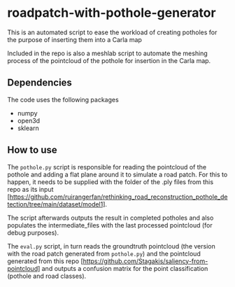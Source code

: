 # roadpatch-with-pothole-generator
This is an automated script to ease the workload of creating potholes for the purpose of inserting them into a Carla map

Included in the repo is also a meshlab script to automate the meshing process of the pointcloud of the pothole for insertion in the Carla map.

## Dependencies

The code uses the following packages
- numpy
- open3d
- sklearn

## How to use

The ```pothole.py``` script is responsible for reading the pointcloud of the pothole and adding a flat plane around it to simulate
a road patch. For this to happen, it needs to be supplied with the folder of the .ply files from this repo as its input [https://github.com/ruirangerfan/rethinking_road_reconstruction_pothole_detection/tree/main/dataset/model1].

The script afterwards outputs the result in completed potholes and also populates the intermediate_files with the last processed pointcloud (for debug purposes).

The ``` eval.py ``` script, in turn reads the groundtruth pointcloud (the version with the road patch generated from ```pothole.py```)
and the pointcloud generated from this repo [https://github.com/Stagakis/saliency-from-pointcloud] and outputs a confusion matrix for the point classification (pothole and road classes).
